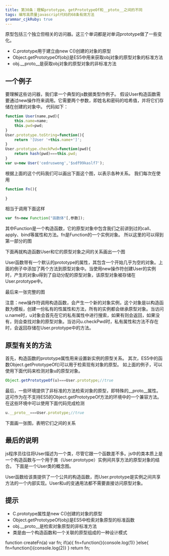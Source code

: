 ```yaml
---
title: 第30条：理解prototype、getPrototypeOf和__ptoto__之间的不同
tags: 编写高质量javascript代码的68条有效方法
grammar_cjkRuby: true
---
```

原型包括三个独立但相关的访问器。这三个单词都是对单词prototype做了一些变化。
- C.prototype用于建立由new C()创建的对象的原型
- Object.getPrototypeOf(obj)是ES5中用来获取obj对象的原型对象的标准方法
- obj.__proto__是获取obj对象的原型对象的非标准方法
## 一个例子
要理解这些访问器，我们拿一个典型的js数据类型作例子。
假设User构造函数需要通过new操作符来调用。它需要两个参数，即姓名和密码的哈希值，并将它们存储在创建的对象中。
代码如下：
```js
function User(name,pwd){
	this.name=name;
	this.pwd=pwd;
}
User.prototype.toString=function(){
	return '[User '+this.name+']';
}
User.prototype.checkPwd=function(pwd){
    return hash(pwd)===this.pwd;
}
var u=new User('cedrusweng','$sdf99kaslf7');
```
根据上面的这个代码我们可以画出下面这个图，以表示各种关系。
我们每次在使用
```js
function Fn(){
    
}
```
相当于调用下面这样
```js
var fn=new Function("函数体"[,参数]);
```
其中Function是一个构造函数，它的原型对象中包含我们之前讲到过的call、apply、bind等属性和方法。fn是Function的一个实例对象。
所以这里的可以得到第一部分的图

下面再就构造函数User和它的原型对象之间的关系画出一个图


User函数带有一个默认的prototype的属性，其包含一个开始几乎为空的对象。上面的例子中添加了两个方法到原型对象中。当使用new操作符创建User的实例时，产生的对象u得到了自动分配的原型对象，该原型对象被存储在User.prototype中。

最后来一张完整的图


注意：new操作符调用构造函数，会产生一个新的对象实例，这个对象是以构造函数为模板，创建一份私有的性属性和方法，所有的实例都会继承原型对象。当访问u.name时，u对象会首先在它的私有属性中进行搜索，如果有则会返回，如果没有，则会查找对象的原型对象。当访问u.checkPwd时，私有属性和方法不存在时，会返回存储在User.prototype中的方法。

## 原型有关的方法
首先，构造函数的prototype属性用来设置新实例的原型关系。
其次，ES5中的函数Object.getPrototypeOf()可以用于检索现有对象的原型。
如上面的例子，可以使用下面代码来检测对象u的原型对象。
```js
Object.getPrototypeOf(u)===User.prototype;//true
```
最后，一些环境提供了非标准的方法检索对象的原型，即特殊的__proto__属性。这可作为在不支持ES5的Object.getPrototypeOf方法的环境中的一个兼容方法。在这些环境中可以使用下面代码完成检测
```js
u.__proto__===User.prototype;//true
```
下面画一张图，表明它们之间的关系



## 最后的说明
js程序员往往将User描述为一个类，尽管它跟一个函数差不多。js中的类本质上是一个构造函数与一个用于类（User.prototype）实例间共享方法的原型对象的结合。
下面是一个User类的概念图。




User函数给该类提供了一个公共的构造函数，而User.prototype是实例之间共享方法的一个内部实现。User和u的变通用法都不需要直接访问原型对象。

## 提示
- C.prototype属性是new C()创建的对象的原型
- Object.getPrototypeOf(obj)是ES5中检索对象原型的标准函数
- obj.__proto__是检索对象原型的非标准方法
- 类是由一个构造函数和一个关联的原型组成的一种设计模式

function createFn(a)
    var fn;
    if(a){
       fn=function(){console.log(1)}
    }else{
       fn=function(){console.log(2)}
    }
    return fn;















